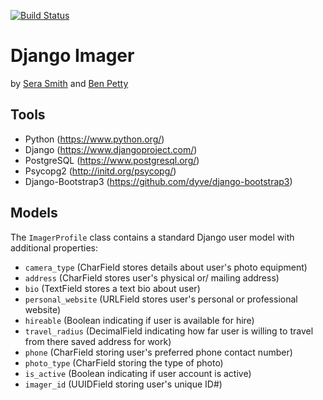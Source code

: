 [![Build Status](https://travis-ci.org/serashioda/django-imager.svg?branch=master)](https://travis-ci.org/serashioda/django-imager)

# Django Imager

by [Sera Smith](https://github.com/serashioda) and [Ben Petty](https://github.com/benpetty)

## Tools

- Python (https://www.python.org/)
- Django (https://www.djangoproject.com/)
- PostgreSQL (https://www.postgresql.org/)
- Psycopg2 (http://initd.org/psycopg/)
- Django-Bootstrap3 (https://github.com/dyve/django-bootstrap3)

## Models

The `ImagerProfile` class contains a standard Django user model with additional properties:

- `camera_type` (CharField stores details about user's photo equipment)
- `address` (CharField stores user's physical or/ mailing address)
- `bio` (TextField stores a text bio about user)
- `personal_website` (URLField stores user's personal or professional website)
- `hireable` (Boolean indicating if user is available for hire)
- `travel_radius` (DecimalField indicating how far user is willing to travel from there saved address for work)
- `phone` (CharField storing user's preferred phone contact number)
- `photo_type` (CharField storing the type of photo)
- `is_active` (Boolean indicating if user account is active)
- `imager_id` (UUIDField storing user's unique ID#)